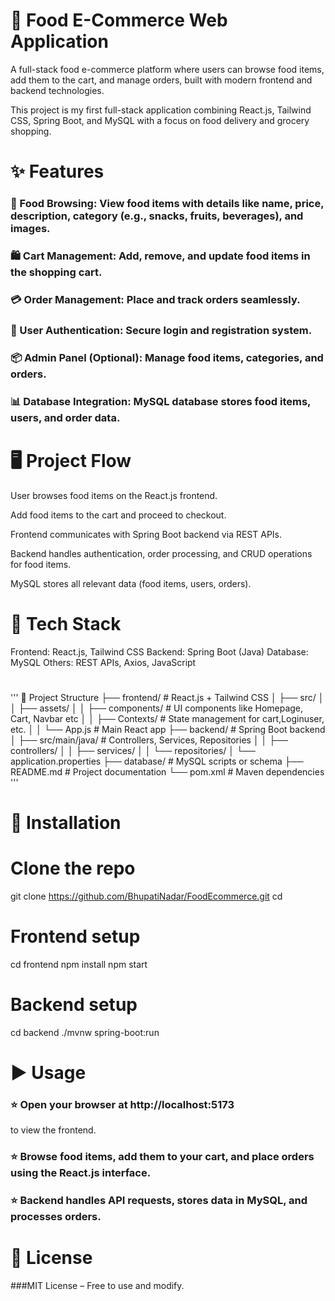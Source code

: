# 🍔 Food E-Commerce Web Application 

A full-stack food e-commerce platform where users can browse food items, add them to the cart, and manage orders, built with modern frontend and backend technologies.

This project is my first full-stack application combining React.js, Tailwind CSS, Spring Boot, and MySQL with a focus on food delivery and grocery shopping.

# ✨ Features		

### 🛒 Food Browsing: View food items with details like name, price, description, category (e.g., snacks, fruits, beverages), and images.
### 🛍️ Cart Management: Add, remove, and update food items in the shopping cart.
### 💳 Order Management: Place and track orders seamlessly.
### 🔐 User Authentication: Secure login and registration system.
### 📦 Admin Panel (Optional): Manage food items, categories, and orders.
### 📊 Database Integration: MySQL database stores food items, users, and order data.

# 🖥️ Project Flow

User browses food items on the React.js frontend.

Add food items to the cart and proceed to checkout.

Frontend communicates with Spring Boot backend via REST APIs.

Backend handles authentication, order processing, and CRUD operations for food items.

MySQL stores all relevant data (food items, users, orders).

# 🚀 Tech Stack

Frontend: React.js, Tailwind CSS
Backend: Spring Boot (Java)
Database: MySQL
Others: REST APIs, Axios, JavaScript

#
'''
📂 Project Structure
├── frontend/ # React.js + Tailwind CSS
│   ├── src/
│   │   ├── assets/
│   │   ├── components/ # UI components like Homepage, Cart, Navbar etc
│   │   ├── Contexts/   # State management for cart,Loginuser, etc.
│   │   └── App.js       # Main React app
├── backend/ # Spring Boot backend
│   ├── src/main/java/ # Controllers, Services, Repositories
│   │   ├── controllers/ 
│   │   ├── services/
│   │   └── repositories/
│   └── application.properties
├── database/ # MySQL scripts or schema 
├── README.md # Project documentation
└── pom.xml   # Maven dependencies
'''

# 🚀 Installation
# Clone the repo
git clone <https://github.com/BhupatiNadar/FoodEcommerce.git>
cd <project-folder>

# Frontend setup
cd frontend
npm install
npm start

# Backend setup
cd backend
./mvnw spring-boot:run

# ▶️ Usage

### ⭐ Open your browser at http://localhost:5173
 to view the frontend.

### ⭐ Browse food items, add them to your cart, and place orders using the React.js interface.

### ⭐ Backend handles API requests, stores data in MySQL, and processes orders.

# 📜 License

###MIT License – Free to use and modify.
